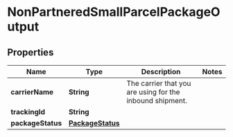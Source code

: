 # NonPartneredSmallParcelPackageOutput

## Properties
Name | Type | Description | Notes
------------ | ------------- | ------------- | -------------
**carrierName** | **String** | The carrier that you are using for the inbound shipment. | 
**trackingId** | **String** |  | 
**packageStatus** | [**PackageStatus**](PackageStatus.md) |  | 
